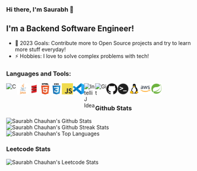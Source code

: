 

### Hi there, I'm Saurabh 👋

## I'm a Backend Software Engineer!
- 🥅 2023 Goals: Contribute more to Open Source projects and try to learn more stuff everyday!
- ⚡ Hobbies: I love to solve complex problems with tech!

### Languages and Tools:

<img align="left" alt="C" width="30px" src="https://img.icons8.com/color/48/000000/c-programming.png" />

<img align="left" alt="Java" width="30px" src="https://raw.githubusercontent.com/github/explore/5b3600551e122a3277c2c5368af2ad5725ffa9a1/topics/java/java.png" />

<img align="left" alt="Scala" width="30px" src="https://raw.githubusercontent.com/github/explore/80688e429a7d4ef2fca1e82350fe8e3517d3494d/topics/scala/scala.png?size=48" />

<img align="left" alt="HTML5" width="30px" src="https://raw.githubusercontent.com/github/explore/80688e429a7d4ef2fca1e82350fe8e3517d3494d/topics/html/html.png" />

<img align="left" alt="CSS3" width="30px" src="https://raw.githubusercontent.com/github/explore/80688e429a7d4ef2fca1e82350fe8e3517d3494d/topics/css/css.png" />

<img align="left" alt="Javascript" width="30px" src="https://raw.githubusercontent.com/github/explore/80688e429a7d4ef2fca1e82350fe8e3517d3494d/topics/javascript/javascript.png">

<img align="left" alt="Visual Studio Code" width="30px" src="https://raw.githubusercontent.com/github/explore/80688e429a7d4ef2fca1e82350fe8e3517d3494d/topics/visual-studio-code/visual-studio-code.png" />

<img align="left" alt="IntelliJ Idea" width="30px" src="https://upload.wikimedia.org/wikipedia/commons/thumb/9/9c/IntelliJ_IDEA_Icon.svg/1200px-IntelliJ_IDEA_Icon.svg.png" />

<img align="left" alt="Git" width="30px" src="https://img.icons8.com/color/48/000000/git.png" />

<img align="left" alt="GitHub" width="30px" src="https://raw.githubusercontent.com/github/explore/78df643247d429f6cc873026c0622819ad797942/topics/github/github.png" />

<img align="left" alt="Terminal" width="30px" src="https://raw.githubusercontent.com/github/explore/d92924b1d925bb134e308bd29c9de6c302ed3beb/topics/terminal/terminal.png" />

<img align="left" alt="Linux" width="30px" src="https://raw.githubusercontent.com/github/explore/80688e429a7d4ef2fca1e82350fe8e3517d3494d/topics/linux/linux.png">

<img align="left" alt="AWS" width="30px" src="https://raw.githubusercontent.com/github/explore/fbceb94436312b6dacde68d122a5b9c7d11f9524/topics/aws/aws.png?size=48">

<img align="left" alt="Spring" width="30px" src="https://raw.githubusercontent.com/github/explore/80688e429a7d4ef2fca1e82350fe8e3517d3494d/topics/spring-boot/spring-boot.png?size=48">

<br />
<br />

### Github Stats

<img alt="Saurabh Chauhan's Github Stats" src="https://github-readme-stats.vercel.app/api?username=SaurabhCR7&show_icons=true&include_all_commits=true&count_private=true&theme=dark" />
<br />
<img alt="Saurabh Chauhan's Github Streak Stats" src="http://github-readme-streak-stats.herokuapp.com/?user=SaurabhCR7&theme=dark" />
<br />
<img alt="Saurabh Chauhan's Top Languages" src="https://github-readme-stats.vercel.app/api/top-langs/?username=SaurabhCR7&layout=compact&theme=dark" />

### Leetcode Stats

<img alt="Saurabh Chauhan's Leetcode Stats" src="https://leetcard.jacoblin.cool/saurabhc006?theme=dark&font=Mallanna&ext=heatmap" />
<br />
